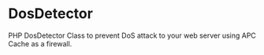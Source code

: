 DosDetector
===========

PHP DosDetector Class to prevent DoS attack to your web server using APC Cache as a firewall.
